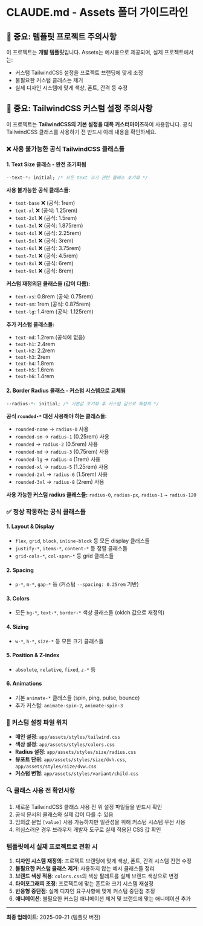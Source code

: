 # CLAUDE.md - Assets 폴더 가이드라인

## 🚨 중요: 템플릿 프로젝트 주의사항

이 프로젝트는 **개발 템플릿**입니다. Assets는 예시용으로 제공되며, 실제 프로젝트에서는:
- 커스텀 TailwindCSS 설정을 프로젝트 브랜딩에 맞게 조정
- 불필요한 커스텀 클래스는 제거
- 실제 디자인 시스템에 맞게 색상, 폰트, 간격 등 수정

## 🚨 중요: TailwindCSS 커스텀 설정 주의사항

이 프로젝트는 **TailwindCSS의 기본 설정을 대폭 커스터마이즈**하여 사용합니다.
공식 TailwindCSS 클래스를 사용하기 전 반드시 아래 내용을 확인하세요.

### ❌ 사용 불가능한 공식 TailwindCSS 클래스들

#### 1. Text Size 클래스 - 완전 초기화됨

```css
--text-*: initial; /* 모든 text 크기 관련 클래스 초기화 */
```

**사용 불가능한 공식 클래스들:**

- `text-base` ❌ (공식: 1rem)
- `text-xl` ❌ (공식: 1.25rem)
- `text-2xl` ❌ (공식: 1.5rem)
- `text-3xl` ❌ (공식: 1.875rem)
- `text-4xl` ❌ (공식: 2.25rem)
- `text-5xl` ❌ (공식: 3rem)
- `text-6xl` ❌ (공식: 3.75rem)
- `text-7xl` ❌ (공식: 4.5rem)
- `text-8xl` ❌ (공식: 6rem)
- `text-9xl` ❌ (공식: 8rem)

**커스텀 재정의된 클래스들 (값이 다름):**

- `text-xs`: 0.8rem (공식: 0.75rem)
- `text-sm`: 1rem (공식: 0.875rem)
- `text-lg`: 1.4rem (공식: 1.125rem)

**추가 커스텀 클래스들:**

- `text-md`: 1.2rem (공식에 없음)
- `text-h1`: 2.4rem
- `text-h2`: 2.2rem
- `text-h3`: 2rem
- `text-h4`: 1.8rem
- `text-h5`: 1.6rem
- `text-h6`: 1.4rem

#### 2. Border Radius 클래스 - 커스텀 시스템으로 교체됨

```css
--radius-*: initial; /* 기본값 초기화 후 커스텀 값으로 재정의 */
```

**공식 `rounded-*` 대신 사용해야 하는 클래스들:**

- `rounded-none` → `radius-0` 사용
- `rounded-sm` → `radius-1` (0.25rem) 사용
- `rounded` → `radius-2` (0.5rem) 사용
- `rounded-md` → `radius-3` (0.75rem) 사용
- `rounded-lg` → `radius-4` (1rem) 사용
- `rounded-xl` → `radius-5` (1.25rem) 사용
- `rounded-2xl` → `radius-6` (1.5rem) 사용
- `rounded-3xl` → `radius-8` (2rem) 사용

**사용 가능한 커스텀 radius 클래스들:**
`radius-0`, `radius-px`, `radius-1` ~ `radius-120`

### ✅ 정상 작동하는 공식 클래스들

#### 1. Layout & Display

- `flex`, `grid`, `block`, `inline-block` 등 모든 display 클래스들
- `justify-*`, `items-*`, `content-*` 등 정렬 클래스들
- `grid-cols-*`, `col-span-*` 등 grid 클래스들

#### 2. Spacing

- `p-*`, `m-*`, `gap-*` 등 (커스텀 `--spacing: 0.25rem` 기반)

#### 3. Colors

- 모든 `bg-*`, `text-*`, `border-*` 색상 클래스들 (oklch 값으로 재정의)

#### 4. Sizing

- `w-*`, `h-*`, `size-*` 등 모든 크기 클래스들

#### 5. Position & Z-index

- `absolute`, `relative`, `fixed`, `z-*` 등

#### 6. Animations

- 기본 `animate-*` 클래스들 (spin, ping, pulse, bounce)
- 추가 커스텀: `animate-spin-2`, `animate-spin-3`

### 📁 커스텀 설정 파일 위치

- **메인 설정**: `app/assets/styles/tailwind.css`
- **색상 설정**: `app/assets/styles/colors.css`
- **Radius 설정**: `app/assets/styles/size/radius.css`
- **뷰포트 단위**: `app/assets/styles/size/dvh.css`, `app/assets/styles/size/dvw.css`
- **커스텀 변형**: `app/assets/styles/variant/child.css`

### 🔍 클래스 사용 전 확인사항

1. 새로운 TailwindCSS 클래스 사용 전 위 설정 파일들을 반드시 확인
2. 공식 문서의 클래스와 실제 값이 다를 수 있음
3. 임의값 문법 `[value]` 사용 가능하지만 일관성을 위해 커스텀 시스템 우선 사용
4. 의심스러운 경우 브라우저 개발자 도구로 실제 적용된 CSS 값 확인

### 템플릿에서 실제 프로젝트로 전환 시

1. **디자인 시스템 재정의**: 프로젝트 브랜딩에 맞게 색상, 폰트, 간격 시스템 전면 수정
2. **불필요한 커스텀 클래스 제거**: 사용하지 않는 예시 클래스들 정리
3. **브랜드 색상 적용**: `colors.css`의 색상 팔레트를 실제 브랜드 색상으로 변경
4. **타이포그래피 조정**: 프로젝트에 맞는 폰트와 크기 시스템 재설정
5. **반응형 중단점**: 실제 디자인 요구사항에 맞게 커스텀 중단점 조정
6. **애니메이션**: 불필요한 커스텀 애니메이션 제거 및 브랜드에 맞는 애니메이션 추가

---

**최종 업데이트**: 2025-09-21 (템플릿 버전)
